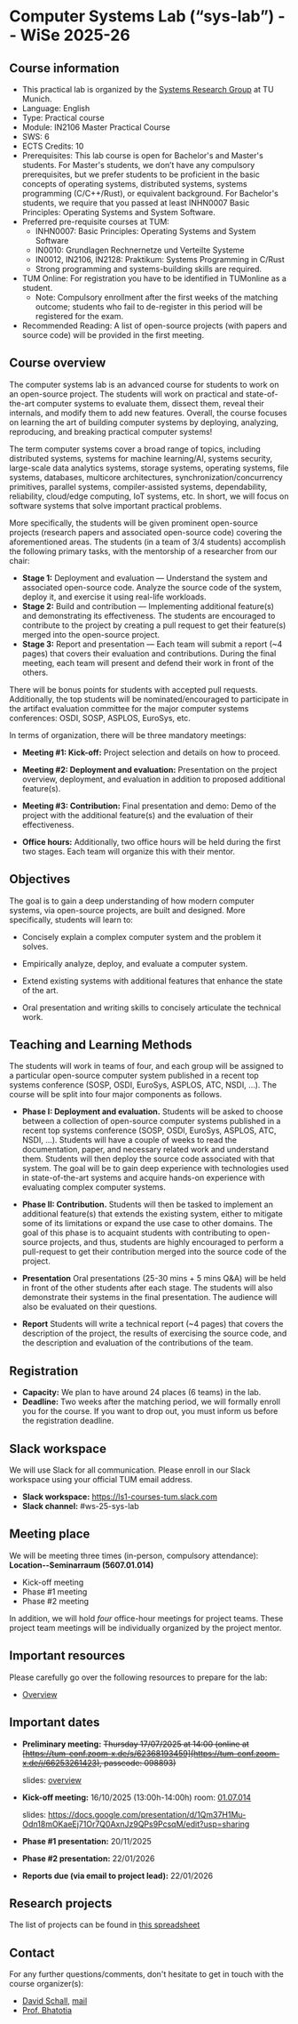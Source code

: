 # Computer Systems Lab (“sys-lab”) -- WiSe 2025-26

## Course information

- This practical lab is organized by the [Systems Research Group](https://dse.in.tum.de/) at TU Munich.
- Language: English
- Type: Practical course
- Module: IN2106 Master Practical Course
- SWS: 6
- ECTS Credits: 10
- Prerequisites: This lab course is open for Bachelor's and Master's students. For Master's students, we don’t have any compulsory prerequisites, but we prefer students to be proficient in the basic concepts of operating systems, distributed systems, systems programming (C/C++/Rust), or equivalent background. For Bachelor's students, we require that you passed at least INHN0007 Basic Principles: Operating Systems and System Software.
- Preferred pre-requisite courses at TUM:
    -  INHN0007: Basic Principles: Operating Systems and System Software
    -  IN0010: Grundlagen Rechnernetze und Verteilte Systeme
    -  IN0012, IN2106, IN2128: Praktikum: Systems Programming in C/Rust
    -  Strong programming and systems-building skills are required.
- TUM Online: For registration you have to be identified in TUMonline as a student.
  -  Note: Compulsory enrollment after the first weeks of the matching outcome; students who fail to de-register in this period will be registered for the exam.
-  Recommended Reading: A list of open-source projects (with papers and source code) will be provided in the first meeting.

## Course overview

The computer systems lab is an advanced course for students to work on an open-source project. The students will work on practical and state-of-the-art computer systems to evaluate them, dissect them, reveal their internals, and modify them to add new features. Overall, the course focuses on learning the art of building computer systems by deploying, analyzing, reproducing, and breaking practical computer systems! 

The term computer systems cover a broad range of topics, including distributed systems, systems for machine learning/AI, systems security, large-scale data analytics systems, storage systems, operating systems, file systems, databases, multicore architectures, synchronization/concurrency primitives, parallel systems, compiler-assisted systems, dependability, reliability, cloud/edge computing, IoT systems, etc.  In short, we will focus on software systems that solve important practical problems. 

More specifically, the students will be given prominent open-source projects (research papers and associated open-source code) covering the aforementioned areas. The students (in a team of 3/4 students) accomplish the following primary tasks, with the mentorship of a researcher from our chair:

- **Stage 1:** Deployment and evaluation — Understand the system and associated open-source code. Analyze the source code of the system, deploy it, and exercise it using real-life workloads.
- **Stage 2:** Build and contribution — Implementing additional feature(s) and demonstrating its effectiveness. The students are encouraged to contribute to the project by creating a pull request to get their feature(s) merged into the open-source project.
- **Stage 3:** Report and presentation — Each team will submit a report (~4 pages) that covers their evaluation and contributions. During the final meeting, each team will present and defend their work in front of the others.

There will be bonus points for students with accepted pull requests. Additionally, the top students will be nominated/encouraged to participate in the artifact evaluation committee for the major computer systems conferences: OSDI, SOSP, ASPLOS, EuroSys, etc.

In terms of organization, there will be three mandatory meetings:

- **Meeting #1: Kick-off:** Project selection and details on how to proceed.

- **Meeting #2: Deployment and evaluation:** Presentation on the project overview, deployment, and evaluation in addition to proposed additional feature(s).

- **Meeting #3: Contribution:** Final presentation and demo: Demo of the project with the additional feature(s) and the evaluation of their effectiveness.

- **Office hours:** Additionally, two office hours will be held during the first two stages. Each team will organize this with their mentor.


## Objectives
The goal is to gain a deep understanding of how modern computer systems, via open-source projects, are built and designed. More specifically, students will learn to:

- Concisely explain a complex computer system and the problem it solves.

- Empirically analyze, deploy, and evaluate a computer system.

- Extend existing systems with additional features that enhance the state of the art.

- Oral presentation and writing skills to concisely articulate the technical work.

## Teaching and Learning Methods
The students will work in teams of four, and each group will be assigned to a particular open-source computer system published in a recent top systems conference (SOSP, OSDI, EuroSys, ASPLOS, ATC, NSDI, …). The course will be split into four major components as follows. 

 -  **Phase I: Deployment and evaluation.** Students will be asked to choose between a collection of open-source computer systems published in a recent top systems conference (SOSP, OSDI, EuroSys, ASPLOS, ATC, NSDI, …). Students will have a couple of weeks to read the documentation, paper, and necessary related work and understand them. Students will then deploy the source code associated with that system. The goal will be to gain deep experience with technologies used in state-of-the-art systems and acquire hands-on experience with evaluating complex computer systems.

- **Phase II: Contribution.** Students will then be tasked to implement an additional feature(s) that extends the existing system, either to mitigate some of its limitations or expand the use case to other domains. The goal of this phase is to acquaint students with contributing to open-source projects, and thus, students are highly encouraged to perform a pull-request to get their contribution merged into the source code of the project.

- **Presentation** Oral presentations (25-30 mins + 5 mins Q&A) will be held in front of the other students after each stage. The students will also demonstrate their systems in the final presentation. The audience will also be evaluated on their questions.

- **Report** Students will write a technical report (~4 pages) that covers the description of the project, the results of exercising the source code, and the description and evaluation of the contributions of the team.

## Registration

- **Capacity:** We plan to have around 24 places (6 teams) in the lab.
- **Deadline:** Two weeks after the matching period, we will formally enroll you for the course. If you want to drop out, you must inform us before the registration deadline.  

## Slack workspace

We will use Slack for all communication. Please enroll in our Slack workspace using your official TUM email address.

- **Slack workspace:** https://ls1-courses-tum.slack.com
- **Slack channel:** #ws-25-sys-lab

## Meeting place


We will be meeting three times (in-person, compulsory attendance): **Location--Seminarraum (5607.01.014)**
  

- Kick-off meeting
- Phase #1 meeting
- Phase #2 meeting

In addition, we will hold *four* office-hour meetings for project teams. These project team meetings will be individually organized by the project mentor.

## Important resources

Please carefully go over the following resources to prepare for the lab:

- [Overview](docs/overview.pdf)

## Important dates

- **Preliminary meeting:** ~~Thursday 17/07/2025 at 14:00 (online at [https://tum-conf.zoom-x.de/s/62368193459](https://tum-conf.zoom-x.de/j/66253261423), passcode: 098893)~~
  
  slides: [overview](./docs/overview.pdf)

- **Kick-off meeting:** 16/10/2025 (13:00h-14:00h) room: [01.07.014](https://nav.tum.de/room/5607.01.014)

  slides: https://docs.google.com/presentation/d/1Qm37H1Mu-Odn18mOKaeEj71Or7Q0AxnJz9QPs9PcsqM/edit?usp=sharing

- **Phase #1 presentation:** 20/11/2025

- **Phase #2 presentation:** 22/01/2026

- **Reports due (via email to project lead):** 22/01/2026


## Research projects
The list of projects can be found in [this spreadsheet](https://docs.google.com/spreadsheets/d/16l99dSNBTV5wBZRtS0e_EnveJ_r0gW6J68lkTzelLbU/edit?usp=sharing)


## Contact

For any further questions/comments, don't hesitate to get in touch with the course organizer(s):

- [David Schall](https://dhschall.github.io/), [mail](mailto:david.schall@tum.de?subject=[Sys-lab]XX)
- [Prof. Bhatotia](https://dse.in.tum.de/bhatotia/)
